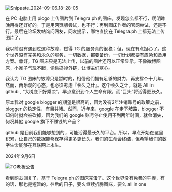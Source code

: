 ![Snipaste_2024-09-06_18-28-05](https://github.com/user-attachments/assets/6fe9998f-1c6e-4a73-a090-8ca8cec27b2d)

在 PC 电脑上用 picgo 上传图片到 Telegra.ph 的图床，发现怎么都不行，明明昨晚用得还好好的。于是用网页版尝试，也不行；再到图床作者的官网尝试，还是不行。最后在论坛发帖询问网友，网友提示，哪怕直接在 Telegra.ph 上都无法上传图片了。

我以前没有遇到过这种故障，觉得 TG 的服务真的很稳；但，现在有点担心了。这个世界没有完美和永久的服务，一切数据，都要备份，一切计划都要有应急和备用方案。幸好，TG 图床只是无法上传，以前的图片还可以正常显示。不像微博图床，小家子气玩不起，偷偷搞掉外链，让博主们寒心。

我认为 TG 图床的故障只是暂时的，相信他们拥有足够的财力，再支撑个十几年。然而，再乐观的心态，也必须考虑『长久之计』。这个长久之计，就是 All in github , “大树底下好乘凉”，早点意识到个人生命有限，而“巨头”将活得更长久。

原本我对 google blogger 的期望是很高的，因为没有2年注销账号的政策之前，blogger 的稳定性，有目共睹。然而，近年来，google 在走下坡路，blogger 不知何时就会被砍掉，因为我们的 google 账号停止使用不到两年时间，就会消失，何况其他 google 旗下不赚钱的产品？

 github 是目前我们能够想到的，可能活得最长久的平台。所以，早点开始在这里积累，让自己的数据能够保存得更多更长久。我们的生命会终结，但希望我们的数字生命能够在互联网上永生。

2024年9月6日

![TG老板公告](https://github.com/user-attachments/assets/e7a07e3d-88cd-42a7-bdaa-e32ad7da6ff9)

看到网友回复了，基于 Telegra.ph 的图床完蛋了。这个世界没有免费的午餐，有的话，那也是短暂的。往后的日子，要么继续折腾图床，要么 all in one 